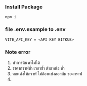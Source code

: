 ### Install Package 
```
npm i
```
### file .env.example to .env 
```
VITE_API_KEY = <API KEY BITKUB>
```

### Note error 
1. ทำการค้นหาไม่ได้
2. ราคากราฟซ้ำ เวลาซ้ำ ตำเเหน่ง ซ้ำ 
3. ตกเเต่งให้กราฟ ไม่ต้องเเบ่งคอลลัม ของกราฟ
4.

